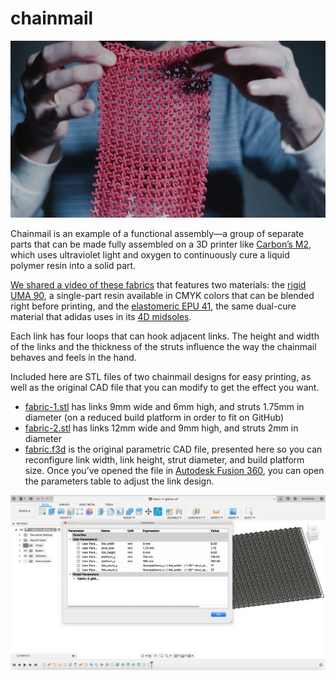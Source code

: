 # chainmail

![3D printed urethane methacrylate chainmail](images/fabric.jpg)

Chainmail is an example of a functional assembly—a group of separate parts that can be made fully assembled on a 3D printer like [Carbon’s M2](https://www.carbon3d.com/), which uses ultraviolet light and oxygen to continuously cure a liquid polymer resin into a solid part.

[We shared a video of these fabrics](https://www.instagram.com/p/B8hfffLJcF0/) that features two materials: the [rigid UMA 90](https://www.carbon3d.com/materials/uma-urethanemethacrylate/), a single-part resin available in CMYK colors that can be blended right before printing, and the [elastomeric EPU 41](https://www.carbon3d.com/materials/epu-elastomeric-polyurethane/), the same dual-cure material that adidas uses in its [4D midsoles](https://www.adidas.com/us/4D).

Each link has four loops that can hook adjacent links. The height and width of the links and the thickness of the struts influence the way the chainmail behaves and feels in the hand.

Included here are STL files of two chainmail designs for easy printing, as well as the original CAD file that you can modify to get the effect you want.
* [fabric-1.stl](fabric-1.stl) has links 9mm wide and 6mm high, and struts 1.75mm in diameter (on a reduced build platform in order to fit on GitHub)
* [fabric-2.stl](fabric-2.stl) has links 12mm wide and 9mm high, and struts 2mm in diameter
* [fabric.f3d](fabric.f3d) is the original parametric CAD file, presented here so you can reconfigure link width, link height, strut diameter, and build platform size. Once you’ve opened the file in [Autodesk Fusion 360](https://www.autodesk.com/products/fusion-360/overview), you can open the parameters table to adjust the link design.

![Fusion 360 parameters table screenshot](images/fusion-360-screenshot.png)
